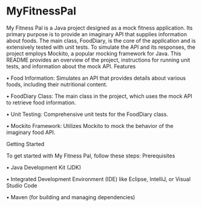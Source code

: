 # MyFitnessPal
My Fitness Pal is a Java project designed as a mock fitness application. Its primary purpose is to provide an imaginary API that supplies information about foods. The main class, FoodDiary, is the core of the application and is extensively tested with unit tests. To simulate the API and its responses, the project employs Mockito, a popular mocking framework for Java. This README provides an overview of the project, instructions for running unit tests, and information about the mock API.
Features

• Food Information: Simulates an API that provides details about various foods, including their nutritional content.
  
• FoodDiary Class: The main class in the project, which uses the mock API to retrieve food information.
  
• Unit Testing: Comprehensive unit tests for the FoodDiary class.
  
• Mockito Framework: Utilizes Mockito to mock the behavior of the imaginary food API.

Getting Started

To get started with My Fitness Pal, follow these steps:
Prerequisites

• Java Development Kit (JDK)

• Integrated Development Environment (IDE) like Eclipse, IntelliJ, or Visual Studio Code
  
• Maven (for building and managing dependencies)
